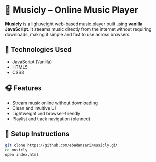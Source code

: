 # 🎵 Musicly – Online Music Player

**Musicly** is a lightweight web-based music player built using **vanilla JavaScript**. It streams music directly from the internet without requiring downloads, making it simple and fast to use across browsers.

## 🚀 Technologies Used
- JavaScript (Vanilla)
- HTML5
- CSS3

## 🎧 Features
- Stream music online without downloading
- Clean and intuitive UI
- Lightweight and browser-friendly
- Playlist and track navigation (planned)

## 🔧 Setup Instructions
```bash
git clone https://github.com/ebadansari/musicly.git
cd musicly
open index.html